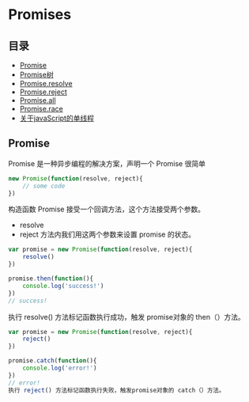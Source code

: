 # Promises
## 目录
- [Promise](#promise)
- [Promise树](#Promise树)
- [Promise.resolve](#Promise.resolve)
- [Promise.reject](#Promise.reject)
- [Promise.all](#Promise.all)
- [Promise.race](#Promise.race)
- [关于javaScript的单线程](#关于javaScript的单线程)

## Promise
Promise 是一种异步编程的解决方案，声明一个 Promise 很简单
``` javaScript
new Promise(function(resolve, reject){
    // some code
})
```
构造函数 Promise 接受一个回调方法，这个方法接受两个参数。
- resolve
- reject
方法内我们用这两个参数来设置 promise 的状态。
``` javaScript
var promise = new Promise(function(resolve, reject){
    resolve()
})

promise.then(function(){
    console.log('success!')
})
// success!
``` 
执行 resolve() 方法标记函数执行成功，触发 promise对象的 then（）方法。
``` javaScript
var promise = new Promise(function(resolve, reject){
    reject()
})

promise.catch(function(){
    console.log('error!')
})
// error!
执行 reject() 方法标记函数执行失败，触发promise对象的 catch（）方法。